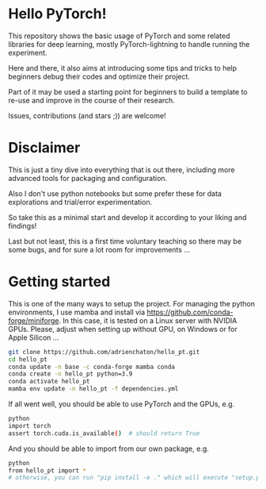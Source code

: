 # Hello PyTorch!

This repository shows the basic usage of PyTorch and some related libraries for deep learning, mostly PyTorch-lightning to handle running the experiment.

Here and there, it also aims at introducing some tips and tricks to help beginners debug their codes and optimize their project.

Part of it may be used a starting point for beginners to build a template to re-use and improve in the course of their research.

Issues, contributions (and stars ;)) are welcome!


# Disclaimer

This is just a tiny dive into everything that is out there, including more advanced tools for packaging and configuration.

Also I don't use python notebooks but some prefer these for data explorations and trial/error experimentation.

So take this as a minimal start and develop it according to your liking and findings!

Last but not least, this is a first time voluntary teaching so there may be some bugs, and for sure a lot room for improvements ...


# Getting started

This is one of the many ways to setup the project.
For managing the python environments, I use mamba and install via https://github.com/conda-forge/miniforge.
In this case, it is tested on a Linux server with NVIDIA GPUs.
Please, adjust when setting up without GPU, on Windows or for Apple Silicon ...

```sh
git clone https://github.com/adrienchaton/hello_pt.git
cd hello_pt
conda update -n base -c conda-forge mamba conda
conda create -n hello_pt python=3.9
conda activate hello_pt
mamba env update -n hello_pt -f dependencies.yml
```

If all went well, you should be able to use PyTorch and the GPUs, e.g.

```sh
python
import torch
assert torch.cuda.is_available()  # should return True
```

And you should be able to import from our own package, e.g.

```sh
python
from hello_pt import *
# otherwise, you can run "pip install -e ." which will execute "setup.py" to install the package in your current env.
```

